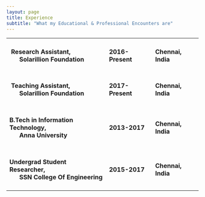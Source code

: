 ```yaml
---
layout: page
title: Experience
subtitle: "What my Educational & Professional Encounters are"
---
```


<center>
<table>

<tr>
<td><h4> <span class="fa fa-suitcase about-icon"></span> &nbsp;Research Assistant, <br> &nbsp;&nbsp;&nbsp;&nbsp;&nbsp;&nbsp;Solarillion Foundation</h4></td><td><h4>2016-Present</h4></td><td><h4>Chennai, India</h4></td>
</tr>

<tr>
<td><h4> <span class="fa fa-users about-icon"></span> &nbsp;Teaching Assistant, <br> &nbsp;&nbsp;&nbsp;&nbsp;&nbsp;&nbsp;Solarillion Foundation</h4></td><td><h4>2017-Present</h4></td><td><h4>Chennai, India</h4></td>
</tr>

<tr>
<td><h4> <span class="fa fa-graduation-cap about-icon"></span> B.Tech in Information Technology, <br> &nbsp;&nbsp;&nbsp;&nbsp;&nbsp;&nbsp;Anna University</h4></td><td><h4>2013-2017</h4></td><td><h4>Chennai, India</h4></td>
</tr>

<tr>
<td><h4> <span class="fa fa-graduation-cap about-icon"></span> Undergrad Student Researcher, <br> &nbsp;&nbsp;&nbsp;&nbsp;&nbsp;&nbsp;SSN College Of Engineering</h4></td><td><h4>2015-2017</h4></td><td><h4>Chennai, India</h4></td>
</tr>

</table>
